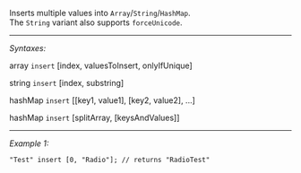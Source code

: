 Inserts multiple values into `Array`/`String`/`HashMap`.<br>
The `String` variant also supports `forceUnicode`.


---
*Syntaxes:*

array `insert` [index, valuesToInsert, onlyIfUnique]

string `insert` [index, substring]

hashMap `insert` [<nowiki/>[key1, value1], [key2, value2], ...]

hashMap `insert`  [splitArray, [keysAndValues]]

---
*Example 1:*

```sqf
"Test" insert [0, "Radio"]; // returns "RadioTest"
```